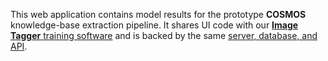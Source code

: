 This web application contains model results for the prototype **COSMOS**
knowledge-base extraction pipeline. It shares UI code with our [**Image
Tagger** training software](https://github.com/UW-COSMOS/image-tagger)
and is backed by the same
[server, database, and API](https://github.com/UW-COSMOS/image-tagger-api).

